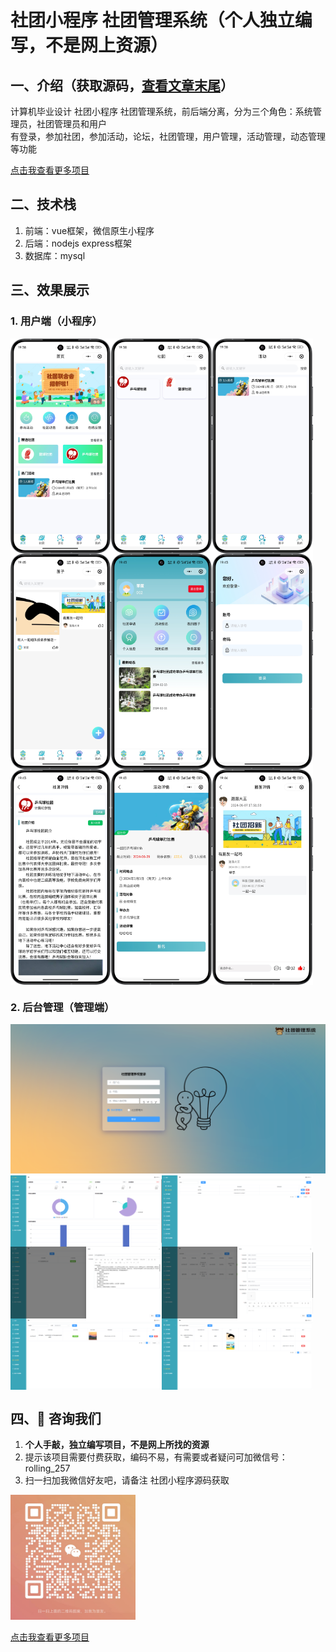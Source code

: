 # 社团小程序 社团管理系统（个人独立编写，不是网上资源）
## 一、介绍（获取源码，[查看文章末尾](#四-咨询我们)） 
计算机毕业设计 社团小程序 社团管理系统，前后端分离，分为三个角色：系统管理员，社团管理员和用户
<br>有登录，参加社团，参加活动，论坛，社团管理，用户管理，活动管理，动态管理等功能

[点击我查看更多项目](https://www.yuque.com/rolling-k87y2/qrtzd0/gusuavwrtwe0ingz?singleDoc) 
## 二、技术栈
1. 前端：vue框架，微信原生小程序
2. 后端：nodejs express框架
3. 数据库：mysql

## 三、效果展示  
### 1. 用户端（小程序）
<div style="display:flex;">
<img src="./preview/1.png" style="width:32%">
<img src="./preview/2.png" style="width:32%">
<img src="./preview/3.png" style="width:32%;">
</div>
<div style="display:flex;">
<img src="./preview/4.png" style="width:32%">
<img src="./preview/5.png" style="width:32%">
<img src="./preview/6.png" style="width:32%;">
</div>
<div style="display:flex;">
<img src="./preview/7.png" style="width:32%">
<img src="./preview/8.png" style="width:32%">
<img src="./preview/9.png" style="width:32%;">
</div>

### 2. 后台管理（管理端）
<img src="./preview/21.png">
<div style="display:flex;">
<img src="./preview/22.png" style="width:48%">
<img src="./preview/23.png" style="width:48%">
</div>
<div style="display:flex;">
<img src="./preview/24.png" style="width:48%">
<img src="./preview/25.png" style="width:48%">
</div>
<div style="display:flex;">
<img src="./preview/26.png" style="width:48%">
<img src="./preview/27.png" style="width:48%">
</div>

## 四、🚀 咨询我们
1. **个人手敲，独立编写项目，不是网上所找的资源**
2. 提示该项目需要付费获取，编码不易，有需要或者疑问可加微信号：rolling_257
3. 扫一扫加我微信好友吧，请备注 社团小程序源码获取
<img src="./preview/wx.jpg" style="width: 200px;">

[点击我查看更多项目](https://www.yuque.com/rolling-k87y2/qrtzd0/gusuavwrtwe0ingz?singleDoc) 





